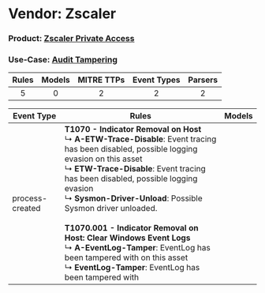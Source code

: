 Vendor: Zscaler
===============
### Product: [Zscaler Private Access](../ds_zscaler_zscaler_private_access.md)
### Use-Case: [Audit Tampering](../../../../UseCases/uc_audit_tampering.md)

| Rules | Models | MITRE TTPs | Event Types | Parsers |
|:-----:|:------:|:----------:|:-----------:|:-------:|
|   5   |   0    |     2      |      2      |    2    |

| Event Type      | Rules                                                                                                                                                                                                                                                                                                                                                                                                                                                                                                                                      | Models |
| --------------- | ------------------------------------------------------------------------------------------------------------------------------------------------------------------------------------------------------------------------------------------------------------------------------------------------------------------------------------------------------------------------------------------------------------------------------------------------------------------------------------------------------------------------------------------ | ------ |
| process-created | <b>T1070 - Indicator Removal on Host</b><br> ↳ <b>A-ETW-Trace-Disable</b>: Event tracing has been disabled, possible logging evasion on this asset<br> ↳ <b>ETW-Trace-Disable</b>: Event tracing has been disabled, possible logging evasion<br> ↳ <b>Sysmon-Driver-Unload</b>: Possible Sysmon driver unloaded.<br><br><b>T1070.001 - Indicator Removal on Host: Clear Windows Event Logs</b><br> ↳ <b>A-EventLog-Tamper</b>: EventLog has been tampered with on this asset<br> ↳ <b>EventLog-Tamper</b>: EventLog has been tampered with |        |